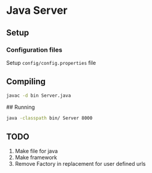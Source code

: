 # Java Server

## Setup

### Configuration files
Setup `config/config.properties` file

## Compiling
```bash
javac -d bin Server.java
```

## Running 
```bash
java -classpath bin/ Server 8000
```

## TODO
1. Make file for java
2. Make framework
3. Remove Factory in replacement for user defined urls
